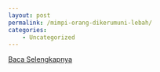 ```yaml
---
layout: post
permalink: /mimpi-orang-dikerumuni-lebah/
categories:
    - Uncategorized
---
```


[Baca Selengkapnya](/10)
